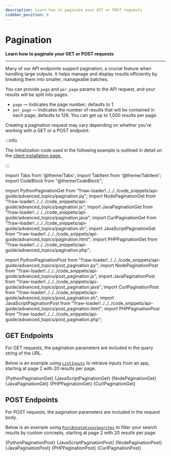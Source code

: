 ```yaml
---
description: Learn how to paginate your GET or POST requests
sidebar_position: 6
---
```


# Pagination

**Learn how to paginate your GET or POST requests**
<hr />

Many of our API endpoints support pagination, a crucial feature when handling large outputs. It helps manage and display results efficiently by breaking them into smaller, manageable batches.

You can provide `page` and `per_page` params to the API request, and your results will be split into pages. 

- `page` — Indicates the page number⁠; defaults to 1.
- `per_page` — Indicates the number of results that will be contained in each page; defaults to 128. You can get up to 1,000 results per page. 

Creating a pagination request may vary depending on whether you're working with a GET or a POST endpoint.

:::info

The initialization code used in the following example is outlined in detail on the [client installation page.](https://docs.clarifai.com/api-guide/api-overview/api-clients#client-installation-instructions)

:::


import Tabs from '@theme/Tabs';
import TabItem from '@theme/TabItem';
import CodeBlock from "@theme/CodeBlock";

import PythonPaginationGet from "!!raw-loader!../../../code_snippets/api-guide/advanced_topics/pagination.py";
import NodePaginationGet from "!!raw-loader!../../../code_snippets/api-guide/advanced_topics/pagination.js";
import JavaPaginationGet from "!!raw-loader!../../../code_snippets/api-guide/advanced_topics/pagination.java";
import CurlPaginationGet from "!!raw-loader!../../../code_snippets/api-guide/advanced_topics/pagination.sh";
import JavaScriptPaginationGet from "!!raw-loader!../../../code_snippets/api-guide/advanced_topics/pagination.html";
import PHPPaginationGet from "!!raw-loader!../../../code_snippets/api-guide/advanced_topics/pagination.php";

import PythonPaginationPost from "!!raw-loader!../../../code_snippets/api-guide/advanced_topics/post_pagination.py";
import NodePaginationPost from "!!raw-loader!../../../code_snippets/api-guide/advanced_topics/post_pagination.js";
import JavaPaginationPost from "!!raw-loader!../../../code_snippets/api-guide/advanced_topics/post_pagination.java";
import CurlPaginationPost from "!!raw-loader!../../../code_snippets/api-guide/advanced_topics/post_pagination.sh";
import JavaScriptPaginationPost from "!!raw-loader!../../../code_snippets/api-guide/advanced_topics/post_pagination.html";
import PHPPaginationPost from "!!raw-loader!../../../code_snippets/api-guide/advanced_topics/post_pagination.php";

## GET Endpoints

For GET requests, the pagination parameters are included in the query string of the URL.

Below is an example using [`ListInputs`](https://docs.clarifai.com/api-guide/data/create-get-update-delete#list-all-inputs) to retrieve inputs from an app, starting at page 2 with 20 results per page.

<Tabs>

<TabItem value="python" label="Python (gRPC)">
    <CodeBlock className="language-python">{PythonPaginationGet}</CodeBlock>
</TabItem>

<TabItem value="js_rest" label="JavaScript (REST)">
 <CodeBlock className="language-javascript">{JavaScriptPaginationGet}</CodeBlock>
</TabItem>

<TabItem value="nodejs" label="NodeJS (gRPC)">
    <CodeBlock className="language-javascript">{NodePaginationGet}</CodeBlock>
</TabItem>

<TabItem value="java" label="Java (gRPC)">
    <CodeBlock className="language-java">{JavaPaginationGet}</CodeBlock>
</TabItem>

<TabItem value="php" label="PHP (gRPC)">
    <CodeBlock className="language-php">{PHPPaginationGet}</CodeBlock>
</TabItem>

<TabItem value="curl" label="cURL">
    <CodeBlock className="language-bash">{CurlPaginationGet}</CodeBlock>
</TabItem>

</Tabs>

## POST Endpoints

For POST requests, the pagination parameters are included in the request body.

Below is an example using [`PostAnnotationsSearches`](https://docs.clarifai.com/api-guide/search/filter#by-custom-concepts) to filter your search results by custom concepts, starting at page 2 with 20 results per page.

<Tabs>

<TabItem value="python" label="Python (gRPC)">
    <CodeBlock className="language-python">{PythonPaginationPost}</CodeBlock>
</TabItem>

<TabItem value="js_rest" label="JavaScript (REST)">
 <CodeBlock className="language-javascript">{JavaScriptPaginationPost}</CodeBlock>
</TabItem>

<TabItem value="nodejs" label="NodeJS (gRPC)">
    <CodeBlock className="language-javascript">{NodePaginationPost}</CodeBlock>
</TabItem>

<TabItem value="java" label="Java (gRPC)">
    <CodeBlock className="language-java">{JavaPaginationPost}</CodeBlock>
</TabItem>

<TabItem value="php" label="PHP (gRPC)">
    <CodeBlock className="language-php">{PHPPaginationPost}</CodeBlock>
</TabItem>

<TabItem value="curl" label="cURL">
    <CodeBlock className="language-bash">{CurlPaginationPost}</CodeBlock>
</TabItem>

</Tabs>



